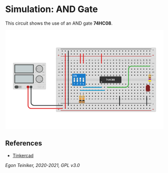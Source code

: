 # Simulation: AND Gate

This circuit shows the use of an AND gate **74HC08**.

![AND Gate](and-gate.png)



## References
* [Tinkercad](https://www.tinkercad.com/things/4EFEN43apvx)

*Egon Teiniker, 2020-2021, GPL v3.0* 

